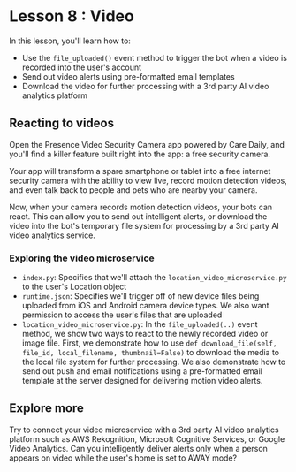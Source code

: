 # Lesson 8 : Video

In this lesson, you'll learn how to:

* Use the `file_uploaded()` event method to trigger the bot when a video is recorded into the user's account
* Send out video alerts using pre-formatted email templates
* Download the video for further processing with a 3rd party AI video analytics platform

## Reacting to videos

Open the Presence Video Security Camera app powered by Care Daily, and you'll find a killer feature built right into the app: a free security camera.

Your app will transform a spare smartphone or tablet into a free internet security camera with the ability to view live, record motion detection videos, and even talk back to people and pets who are nearby your camera.

Now, when your camera records motion detection videos, your bots can react. This can allow you to send out intelligent alerts, or download the video into the bot's temporary file system for processing by a 3rd party AI video analytics service.

### Exploring the video microservice

* `index.py`: Specifies that we'll attach the `location_video_microservice.py` to the user's Location object
* `runtime.json`: Specifies we'll trigger off of new device files being uploaded from iOS and Android camera device types. We also want permission to access the user's files that are uploaded
* `location_video_microservice.py`: In the `file_uploaded(..)` event method, we show two ways to react to the newly recorded video or image file. First, we demonstrate how to use `def download_file(self, file_id, local_filename, thumbnail=False)` to download the media to the local file system for further processing. We also demonstrate how to send out push and email notifications using a pre-formatted email template at the server designed for delivering motion video alerts.

## Explore more

Try to connect your video microservice with a 3rd party AI video analytics platform such as AWS Rekognition, Microsoft Cognitive Services, or Google Video Analytics. Can you intelligently deliver alerts only when a person appears on video while the user's home is set to AWAY mode?
 
 

